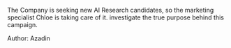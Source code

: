 The Company is seeking new AI Research candidates, so the marketing specialist Chloe is taking care of it. investigate the true purpose behind this campaign.

Author: Azadin
